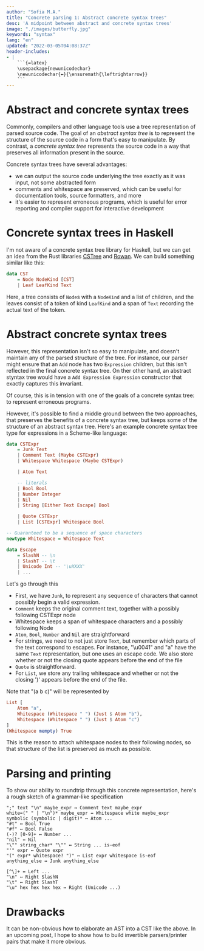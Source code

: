 ```yaml
---
author: "Sofia M.A."
title: "Concrete parsing 1: Abstract concrete syntax trees"
desc: 'A midpoint between abstract and concrete syntax trees'
image: "./images/butterfly.jpg"
keywords: "syntax"
lang: "en"
updated: "2022-03-05T04:08:37Z"
header-includes:
- |
    ```{=latex}
    \usepackage{newunicodechar}
    \newunicodechar{↔}{\ensuremath{\leftrightarrow}}
    ```
---
```


# Abstract and concrete syntax trees
Commonly, compilers and other language tools use a tree representation of parsed source code. The goal of an *abstract syntax tree* is to represent the structure of the source code in a form that's easy to manipulate. By contrast, a *concrete syntax tree* represents the source code in a way that preserves all information present in the source.

Concrete syntax trees have several advantages:

* we can output the source code underlying the tree exactly as it was input, not some abstracted form
* comments and whitespace are preserved, which can be useful for documentation tools, source formatters, and more
* it's easier to represent erroneous programs, which is useful for error reporting and compiler support for interactive development

# Concrete syntax trees in Haskell
I'm not aware of a concrete syntax tree library for Haskell, but we can get an idea from the Rust libraries [CSTree](https://crates.io/crates/cstree) and [Rowan](https://crates.io/crates/rowan). We can build something similar like this:

```haskell
data CST
    = Node NodeKind [CST]
    | Leaf LeafKind Text
```

Here, a tree consists of `Node`s with a `NodeKind` and a list of children, and the leaves consist of a token of kind `LeafKind` and a span of `Text` recording the actual text of the token.

# Abstract concrete syntax trees
However, this representation isn't so easy to manipulate, and doesn't maintain any of the parsed structure of the tree. For instance, our parser might ensure that an `Add` node has two `Expression` children, but this isn't reflected in the final concrete syntax tree. On ther other hand, an abstract styntax tree would have a `Add Expression Expression` constructor that exactly captures this invariant. 

Of course, this is in tension with one of the goals of a concrete syntax tree: to represent erroneous programs.

However, it's possible to find a middle ground between the two approaches, that preserves the benefits of a concrete syntax tree, but keeps some of the structure of an abstract syntax tree. Here's an example concrete syntax tree type for expressions in a Scheme-like language:

```haskell
data CSTExpr
    = Junk Text
    | Comment Text (Maybe CSTExpr)
    | Whitespace Whitespace (Maybe CSTExpr)

    | Atom Text

    -- literals
    | Bool Bool
    | Number Integer
    | Nil
    | String [Either Text Escape] Bool

    | Quote CSTExpr
    | List [CSTExpr] Whitespace Bool

-- Guaranteed to be a sequence of space characters
newtype Whitespace = Whitespace Text

data Escape
    = SlashN -- \n
    | SlashT -- \t
    | Unicode Int -- '\uXXXX'
    | ...
```

Let's go through this

* First, we have `Junk`, to represent any sequence of characters that cannot possibly begin a valid expression.
* `Comment` keeps the original comment text, together with a possibly following CSTExpr node
* Whitespace keeps a span of whitespace characters and a possibly following Node
* `Atom`, `Bool`, `Number` and `Nil` are straightforward
* For strings, we need to not just store `Text`, but remember which parts of the text correspond to escapes. For instance, "\u0041" and "a" have the same `Text` representation, but one uses an escape code. We also store whether or not the closing quote appears before the end of the file
* `Quote` is straightforward.
* For `List`, we store any trailing whitespace and whether or not the closing ')' appears before the end of the file.

Note that "(a b c)" will be represented by

```haskell
List [
    Atom "a",
    Whitespace (Whitespace " ") (Just $ Atom "b"),
    Whitespace (Whitespace " ") (Just $ Atom "c")
]
(Whitespace mempty) True
```

This is the reason to attach whitespace nodes to their following nodes, so that structure of the list is preserved as much as possible.

# Parsing and printing
To show our ability to roundtrip through this concrete representation, here's a rough sketch of a grammar-like specification

    ";" text "\n" maybe_expr ↔ Comment text maybe_expr
    white=(" " | "\n")* maybe_expr ↔ Whitespace white maybe_expr
    symbolic (symbolic | digit)* ↔ Atom ...
    "#t" ↔ Bool True
    "#f" ↔ Bool False
    (-)? [0-9]+ ↔ Number ...
    "nil" ↔ Nil
    "\"" string_char* "\"" ↔ String ... is-eof
    "'" expr ↔ Quote expr
    "(" expr* whitespace? ")" ↔ List expr whitespace is-eof
    anything_else ↔ Junk anything_else

    [^\]+ ↔ Left ...
    "\n" ↔ Right SlashN
    "\t" ↔ Right SlashT
    "\u" hex hex hex hex ↔ Right (Unicode ...)


# Drawbacks
It can be non-obvious how to elaborate an AST into a CST like the above. In an upcoming post, I hope to show how to build invertible parsers/printer pairs that make it more obvious.
